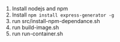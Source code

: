 1. Install nodejs and npm
2. Install `npm install express-generator -g`
3. run src/install-npm-dependance.sh
4. run build-image.sh
5. run run-container.sh